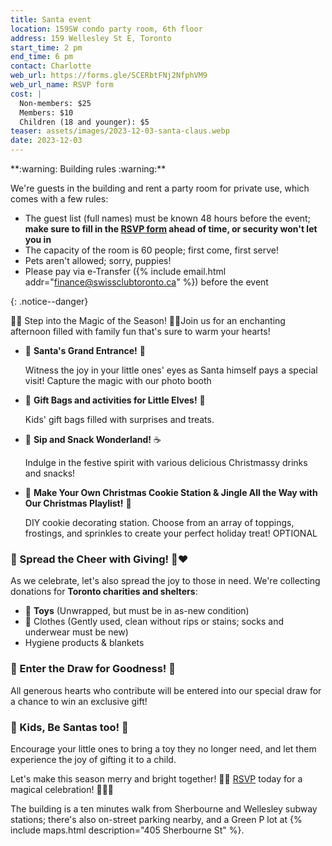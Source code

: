```yaml
---
title: Santa event
location: 159SW condo party room, 6th floor
address: 159 Wellesley St E, Toronto
start_time: 2 pm
end_time: 6 pm
contact: Charlotte
web_url: https://forms.gle/SCERbtFNj2NfphVM9
web_url_name: RSVP form
cost: |
  Non-members: $25
  Members: $10
  Children (18 and younger): $5
teaser: assets/images/2023-12-03-santa-claus.webp
date: 2023-12-03
---
```


<div markdown="1">
**:warning: Building rules :warning:**

We're guests in the building and rent a party room for private use, which comes
with a few rules:

- The guest list (full names) must be known 48 hours before the event; **make
  sure to fill in the [RSVP form][rsvp] ahead of time, or security won't let
  you in**
- The capacity of the room is 60 people; first come, first serve!
- Pets aren't allowed; sorry, puppies!
- Please pay via e-Transfer ({% include email.html
  addr="finance@swissclubtoronto.ca" %}) before the event
</div>
{: .notice--danger}

:santa::star2: Step into the Magic of the Season! :star2::christmas_tree:Join
us for an enchanting afternoon filled with family fun that's sure to warm your
hearts!

- :santa: **Santa's Grand Entrance!** :santa:

  Witness the joy in your little ones' eyes as Santa himself pays a special
  visit! Capture the magic with our photo booth

- :gift: **Gift Bags and activities for Little Elves!** :gift:

  Kids' gift bags filled with surprises and treats.

- :cookie: **Sip and Snack Wonderland!** :coffee:

  Indulge in the festive spirit with various delicious Christmassy drinks and
  snacks!

- :christmas_tree: **Make Your Own Christmas Cookie Station & Jingle All the
  Way with Our Christmas Playlist!** :bell:

  DIY cookie decorating station. Choose from an array of toppings, frostings,
  and sprinkles to create your perfect holiday treat! OPTIONAL

### :handshake: Spread the Cheer with Giving! :gift::heart:

As we celebrate, let's also spread the joy to those in need. We're collecting
donations for **Toronto charities and shelters**:

- :teddy_bear: **Toys** (Unwrapped, but must be in as-new condition)
- :shirt: Clothes (Gently used, clean without rips or stains; socks and
  underwear must be new)
- Hygiene products & blankets

### :gift: Enter the Draw for Goodness! :star2:

All generous hearts who contribute will be entered into our special draw for a
chance to win an exclusive gift!

### :tada: Kids, Be Santas too! :santa:

Encourage your little ones to bring a toy they no longer need, and let them
experience the joy of gifting it to a child.

Let's make this season merry and bright together! :star2::tada: [RSVP] today
for a magical celebration! :christmas_tree::mrs_claus::gift:

The building is a ten minutes walk from Sherbourne and Wellesley subway
stations; there's also on-street parking nearby, and a Green P lot at {%
include maps.html description="405 Sherbourne St" %}.

[rsvp]: <{{ page.web_url }}>
